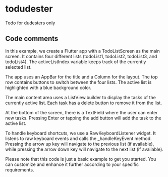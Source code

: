 # todudester

Todo for dudesters only

## Code comments

In this example, we create a Flutter app with a TodoListScreen as the main screen. It contains four different lists (todoList1, todoList2, todoList3, and todoList4). The activeListIndex variable keeps track of the currently selected list.

The app uses an AppBar for the title and a Column for the layout. The top row contains buttons to switch between the four lists. The active list is highlighted with a blue background color.

The main content area uses a ListView.builder to display the tasks of the currently active list. Each task has a delete button to remove it from the list.

At the bottom of the screen, there is a TextField where the user can enter new tasks. Pressing Enter or tapping the add button will add the task to the active list.

To handle keyboard shortcuts, we use a RawKeyboardListener widget. It listens to raw keyboard events and calls the _handleKeyEvent method. Pressing the arrow up key will navigate to the previous list (if available), while pressing the arrow down key will navigate to the next list (if available).

Please note that this code is just a basic example to get you started. You can customize and enhance it further according to your specific requirements.